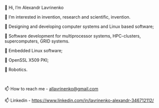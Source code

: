 👋 Hi, I’m Alexandr Lavrinenko

👀 I’m interested in invention, research and scientific, invention.

💞️ Designing and developing computer systems and Linux based software;

💞️  Software development for multiprocessor systems, HPC-clusters, supercomputers, GRID systems.

🌱 Embedded Linux software;

🌱 OpenSSL X509 PKI;

💞️ Robotics.

<br>

📫 How to reach me - allavrinenko@gmail.com

📫 Linkedin - https://www.linkedin.com/in/lavrinenko-alexandr-346712112/

<!---
lavrinenkoa/lavrinenkoa is a ✨ special ✨ repository because its `README.md` (this file) appears on your GitHub profile.
You can click the Preview link to take a look at your changes.


<br>

🌱 I’m currently learning ...

💞️ I’m looking to collaborate on ...

--->
